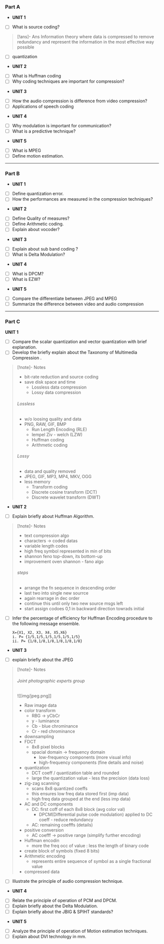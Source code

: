 ### Part A
- **UNIT 1**
- [ ] What is source coding?  
> [!ans]- Ans
> Information theory where data is compressed to remove redundancy and represent the information in the most effective way possible
- [ ] quantization   
- **UNIT 2**
- [ ] What is Huffman coding 
- [ ] Why coding techniques are important for compression? 
- **UNIT 3**
- [ ] How the audio compression is difference from video compression?   
- [ ] Applications of speech coding 
- **UNIT 4**
- [ ] Why modulation is important for communication?
- [ ] What is a predictive technique? 
- **UNIT 5**
- [ ] What is MPEG 
- [ ] Define motion estimation.  

---
### Part B
- **UNIT 1**
- [ ] Define quantization error. 
- [ ] How the performances are measured in the compression techniques? 
- **UNIT 2**
- [ ] Define Quality of measures?
- [ ] Define Arithmetic coding. 
- [ ] Explain about vocoder? 
- **UNIT 3**
- [ ] Explain about sub band coding ? 
- [ ] What is Delta Modulation? 
- **UNIT 4**
- [ ] What is DPCM?
- [ ] What is EZW? 
- **UNIT 5**
- [ ] Compare the differentiate between JPEG and MPEG  
- [ ] Summarize the difference between video and audio compression  

---
### Part C
**UNIT 1**
- [ ] Compare the scalar quantization and vector quantization with brief explanation.
- [ ] Develop the briefly explain about the Taxonomy of Multimedia Compression .
> [!note]- Notes
> - bit-rate reduction and source coding
> - save disk space and time
> 	- Lossless data compression
> 	- Lossy data compression
> ###### Lossless
> - w/o loosing quality and data
> - PNG, RAW, GIF, BMP
> 	- Run Length Encoding (RLE)
> 	- lempel Ziv - welch (LZW)
> 	- Huffman coding
> 	- Arithmetic coding 
> ###### Lossy
> - data and quality removed
> - JPEG, GIF, MP3, MP4, MKV, OGG
> - less memory
> 	- Transform coding
> 	- Discrete cosine transform (DCT)
> 	- Discrete wavelet transform (DWT)
> 
- **UNIT 2**
- [ ] Explain briefly about Huffman Algorithm.
> [!note]- Notes
> - text compression algo
> - characters -> coded datas
> - variable length codes
> - high freq symbol represented in min of bits
> - shannon feno top-down, its bottom-up
> - improvement oven shannon - fano algo
> ###### steps
> - arrange the fn sequence in descending order
> - last two into single new sourrce
> - again rearrage in dec order
> - continue this until only two new source msgs left
> - start assign codoes 0,1 in backward direction towrads initial
> 
- [ ] Infer the percentage of efficiency for Huffman Encoding procedure to the following message ensemble.
	```
	X={X1, X2, X3, X4, X5,X6} 
	i. P= {1/5,1/5,1/5,1/5,1/5,1/5}
	ii. P= {1/8,1/8,1/8,1/8,1/8,1/8}
	```
- **UNIT 3**
- [ ] explain briefly about the JPEG 
>[!note]- Notes
> ###### Joint photographic experts group
> ![[img/jpeg.png]]
> - Raw image data
> - color transform
> 	- RBG -> yCbCr
> 	- y - luminance
> 	- Cb - blue chrominance
> 	- Cr - red chrominance
> - downsampling
> - FDCT
> 	- 8x8 pixel blocks
> 	- spacial domain -> frequency domain
> 		- low-frequency components (more visual info)
> 		- high-frequency components (fine details and noise)
> - quantization
> 	- DCT coeff / quantization table and rounded
> 	- large the quantization value - less the precision (data loss)
> - zig-zag scanning
> 	- scans 8x8 quantized coeffs
> 	- this ensures low freq data stored first (imp data)
> 	- high freq data grouped at the end (less imp data)
> - AC and DC components
> 	- DC: first coff of each 8x8 block (avg color val)
> 		- DPCM(Differential pulse code modulation) applied to DC coeff - reduce redundancy
> 	- AC: remaining coefffs (details)
> - positive conversion
> 	- AC coefff -> positive range (simplify further encoding)
> - Huffman encodin
> 	- more the freq occ of value : less the length of binary code
> - create block of symbols (fixed 8 bits)
> - Arithmetic encoding
> 	- represents entire sequence of symbol as a single fractional value
> - compressed data
- [ ] Illustrate the principle of audio compression technique.
- **UNIT 4**
- [ ] Relate the principle of operation of PCM  and DPCM. 
- [ ] Explain briefly about the Delta Modulation.  
- [ ] Explain briefly about the JBIG & SPIHT standards?
- **UNIT 5**
- [ ] Analyze the principle of operation of Motion estimation techniques.  
- [ ] Explain about DVI technology in mm.
